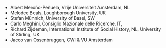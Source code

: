 - Albert Meroño-Peñuela, Vrije Universiteit Amsterdam, NL
- Melodee Beals, Loughborough University, UK
- Stefan Münnich, University of Basel, SW
- Carlo Meghini, Consiglio Nazionale delle Ricerche, IT,
- Richard Zijdeman, International Institute of Social History, NL, University of Stirling, UK
- Jacco van Ossenbruggen, CWI & VU Amsterdam
